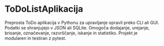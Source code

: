 # ToDoListAplikacija
Preprosta ToDo aplikacija v Pythonu za upravljanje opravil preko CLI ali GUI. Podatki se shranjujejo v JSON ali SQLite. Omogoča dodajanje, urejanje, brisanje, označevanje, razvrščanje, iskanje in statistiko. Projekt je modularen in testiran z pytest.
